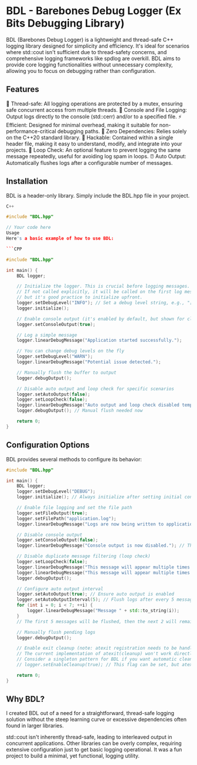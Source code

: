 # BDL - Barebones Debug Logger (Ex Bits Debugging Library)
BDL (Barebones Debug Logger) is a lightweight and thread-safe C++ logging library designed for simplicity and efficiency. It's ideal for scenarios where std::cout isn't sufficient due to thread-safety concerns, and comprehensive logging frameworks like spdlog are overkill. BDL aims to provide core logging functionalities without unnecessary complexity, allowing you to focus on debugging rather than configuration.

## Features
🚀 Thread-safe: All logging operations are protected by a mutex, ensuring safe concurrent access from multiple threads.
📝 Console and File Logging: Output logs directly to the console (std::cerr) and/or to a specified file.
⚡ Efficient: Designed for minimal overhead, making it suitable for non-performance-critical debugging paths.
🧩 Zero Dependencies: Relies solely on the C++20 standard library.
🔧 Hackable: Contained within a single header file, making it easy to understand, modify, and integrate into your projects.
🔁 Loop Check: An optional feature to prevent logging the same message repeatedly, useful for avoiding log spam in loops.
⏰ Auto Output: Automatically flushes logs after a configurable number of messages.
## Installation
BDL is a header-only library. Simply include the BDL.hpp file in your project.
```CPP
C++

#include "BDL.hpp"

// Your code here
Usage
Here's a basic example of how to use BDL:

```CPP

#include "BDL.hpp"

int main() {
    BDL logger;

    // Initialize the logger. This is crucial before logging messages.
    // If not called explicitly, it will be called on the first log message
    // but it's good practice to initialize upfront.
    logger.setDebugLevel("INFO"); // Set a debug level string, e.g., "[INFO]"
    logger.initialize();

    // Enable console output (it's enabled by default, but shown for clarity)
    logger.setConsoleOutput(true);

    // Log a simple message
    logger.linearDebugMessage("Application started successfully.");

    // You can change debug levels on the fly
    logger.setDebugLevel("WARN");
    logger.linearDebugMessage("Potential issue detected.");

    // Manually flush the buffer to output
    logger.debugOutput();

    // Disable auto output and loop check for specific scenarios
    logger.setAutoOutput(false);
    logger.setLoopCheck(false);
    logger.linearDebugMessage("Auto output and loop check disabled temporarily.");
    logger.debugOutput(); // Manual flush needed now

    return 0;
}
```

## Configuration Options
BDL provides several methods to configure its behavior:

```CPP
#include "BDL.hpp"

int main() {
    BDL logger;
    logger.setDebugLevel("DEBUG");
    logger.initialize(); // Always initialize after setting initial configurations

    // Enable file logging and set the file path
    logger.setFileOutput(true);
    logger.setFilePath("application.log");
    logger.linearDebugMessage("Logs are now being written to application.log");

    // Disable console output
    logger.setConsoleOutput(false);
    logger.linearDebugMessage("Console output is now disabled."); // This message will only go to the file

    // Disable duplicate message filtering (loop check)
    logger.setLoopCheck(false);
    logger.linearDebugMessage("This message will appear multiple times if logged consecutively.");
    logger.linearDebugMessage("This message will appear multiple times if logged consecutively.");
    logger.debugOutput();

    // Configure auto output interval
    logger.setAutoOutput(true); // Ensure auto output is enabled
    logger.setAutoOutputInterval(5); // Flush logs after every 5 messages
    for (int i = 0; i < 7; ++i) {
        logger.linearDebugMessage("Message " + std::to_string(i));
    }
    // The first 5 messages will be flushed, then the next 2 will remain in buffer until another 3 messages or manual flush.

    // Manually flush pending logs
    logger.debugOutput();

    // Enable exit cleanup (note: atexit registration needs to be handled carefully with classes)
    // The current implementation of atexit(cleanup) won't work directly with member functions.
    // Consider a singleton pattern for BDL if you want automatic cleanup on exit.
    // logger.setEnableCleanup(true); // This flag can be set, but atexit needs manual setup for object instances.

    return 0;
}
```
## Why BDL?
I created BDL out of a need for a straightforward, thread-safe logging solution without the steep learning curve or excessive dependencies often found in larger libraries.

std::cout isn't inherently thread-safe, leading to interleaved output in concurrent applications.
Other libraries can be overly complex, requiring extensive configuration just to get basic logging operational.
It was a fun project to build a minimal, yet functional, logging utility.
